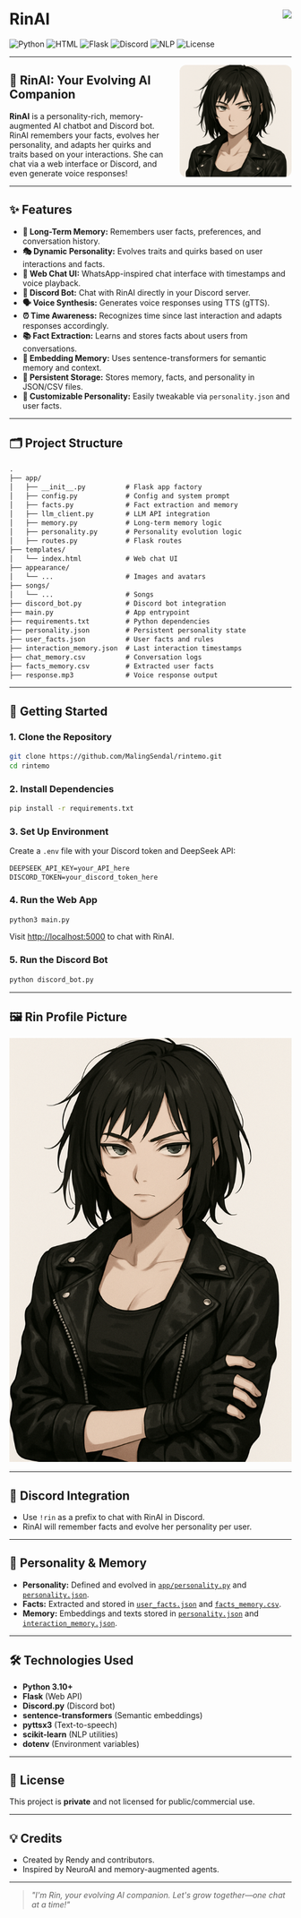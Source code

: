# RinAI &nbsp; <img src="https://web.whatsapp.com/img/bg-chat-tile-light_a4be512e7195b6b733d9110b408f075d.png" height="32" align="right">

![Python](https://img.shields.io/badge/Python-3.10%2B-blue?logo=python)
![HTML](https://img.shields.io/badge/HTML-5-orange?logo=html5)
![Flask](https://img.shields.io/badge/Flask-Web%20API-lightgrey?logo=flask)
![Discord](https://img.shields.io/badge/Discord-Bot-5865F2?logo=discord)
![NLP](https://img.shields.io/badge/NLP-SentenceTransformers-green?logo=ai)
![License](https://img.shields.io/badge/License-Private-red)

---

<img src="Appearance/Rin2.png" width="200" align="right" style="border-radius: 12px; margin-left: 20px;">

## 🌸 RinAI: Your Evolving AI Companion

**RinAI** is a personality-rich, memory-augmented AI chatbot and Discord bot. RinAI remembers your facts, evolves her personality, and adapts her quirks and traits based on your interactions. She can chat via a web interface or Discord, and even generate voice responses!

---

## ✨ Features

- **🧠 Long-Term Memory:** Remembers user facts, preferences, and conversation history.
- **🎭 Dynamic Personality:** Evolves traits and quirks based on user interactions and facts.
- **💬 Web Chat UI:** WhatsApp-inspired chat interface with timestamps and voice playback.
- **🤖 Discord Bot:** Chat with RinAI directly in your Discord server.
- **🗣️ Voice Synthesis:** Generates voice responses using TTS (gTTS).
- **⏰ Time Awareness:** Recognizes time since last interaction and adapts responses accordingly.
- **📚 Fact Extraction:** Learns and stores facts about users from conversations.
- **🔗 Embedding Memory:** Uses sentence-transformers for semantic memory and context.
- **📝 Persistent Storage:** Stores memory, facts, and personality in JSON/CSV files.
- **🌈 Customizable Personality:** Easily tweakable via `personality.json` and user facts.

---

## 🗂️ Project Structure

```
.
├── app/
│   ├── __init__.py          # Flask app factory
│   ├── config.py            # Config and system prompt
│   ├── facts.py             # Fact extraction and memory
│   ├── llm_client.py        # LLM API integration
│   ├── memory.py            # Long-term memory logic
│   ├── personality.py       # Personality evolution logic
│   ├── routes.py            # Flask routes
├── templates/
│   └── index.html           # Web chat UI
├── appearance/
│   └── ...                  # Images and avatars
├── songs/
│   └── ...                  # Songs
├── discord_bot.py           # Discord bot integration
├── main.py                  # App entrypoint
├── requirements.txt         # Python dependencies
├── personality.json         # Persistent personality state
├── user_facts.json          # User facts and rules
├── interaction_memory.json  # Last interaction timestamps
├── chat_memory.csv          # Conversation logs
├── facts_memory.csv         # Extracted user facts
├── response.mp3             # Voice response output
```

---

## 🚀 Getting Started

### 1. Clone the Repository

```sh
git clone https://github.com/MalingSendal/rintemo.git
cd rintemo
```

### 2. Install Dependencies

```sh
pip install -r requirements.txt
```

### 3. Set Up Environment

Create a `.env` file with your Discord token and DeepSeek API:

```
DEEPSEEK_API_KEY=your_API_here
DISCORD_TOKEN=your_discord_token_here
```

### 4. Run the Web App

```sh
python3 main.py
```

Visit [http://localhost:5000](http://localhost:5000) to chat with RinAI.

### 5. Run the Discord Bot

```sh
python discord_bot.py
```

---

## 🖼️ Rin Profile Picture

![Rin Appearance](Appearance/Rin.png)

---

## 🤖 Discord Integration

- Use `!rin` as a prefix to chat with RinAI in Discord.
- RinAI will remember facts and evolve her personality per user.

---

## 🧩 Personality & Memory

- **Personality:** Defined and evolved in [`app/personality.py`](app/personality.py) and [`personality.json`](personality.json).
- **Facts:** Extracted and stored in [`user_facts.json`](user_facts.json) and [`facts_memory.csv`](facts_memory.csv).
- **Memory:** Embeddings and texts stored in [`personality.json`](personality.json) and [`interaction_memory.json`](interaction_memory.json).

---

## 🛠️ Technologies Used

- **Python 3.10+**
- **Flask** (Web API)
- **Discord.py** (Discord bot)
- **sentence-transformers** (Semantic embeddings)
- **pyttsx3** (Text-to-speech)
- **scikit-learn** (NLP utilities)
- **dotenv** (Environment variables)

---

## 📄 License

This project is **private** and not licensed for public/commercial use.

---

## 💡 Credits

- Created by Rendy and contributors.
- Inspired by NeuroAI and memory-augmented agents.

---

> _"I'm Rin, your evolving AI companion. Let's grow together—one chat at a time!"_

